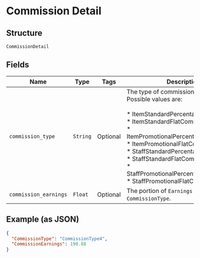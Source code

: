
# Commission Detail

## Structure

`CommissionDetail`

## Fields

| Name | Type | Tags | Description |
|  --- | --- | --- | --- |
| `commission_type` | `String` | Optional | The type of commission earned. Possible values are:<br><br>* ItemStandardPercentageCommission<br>* ItemStandardFlatCommission<br>* ItemPromotionalPercentageCommission<br>* ItemPromotionalFlatCommission<br>* StaffStandardPercentageCommission<br>* StaffStandardFlatCommission<br>* StaffPromotionalPercentageCommission<br>* StaffPromotionalFlatCommission |
| `commission_earnings` | `Float` | Optional | The portion of `Earnings` earned by this `CommissionType`. |

## Example (as JSON)

```json
{
  "CommissionType": "CommissionType4",
  "CommissionEarnings": 190.88
}
```

